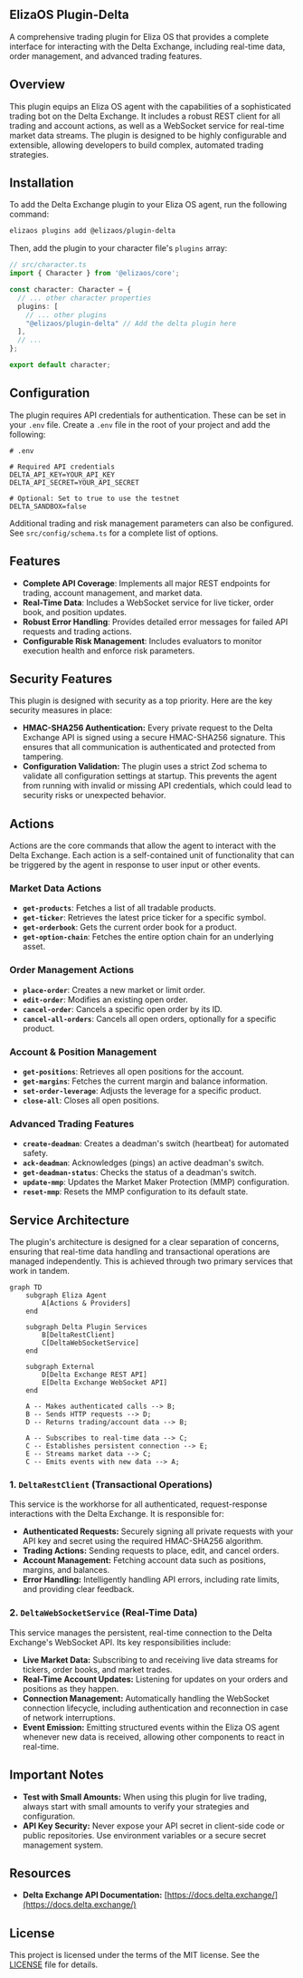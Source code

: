 ## ElizaOS Plugin-Delta

A comprehensive trading plugin for Eliza OS that provides a complete interface for interacting with the Delta Exchange, including real-time data, order management, and advanced trading features.

## Overview

This plugin equips an Eliza OS agent with the capabilities of a sophisticated trading bot on the Delta Exchange. It includes a robust REST client for all trading and account actions, as well as a WebSocket service for real-time market data streams. The plugin is designed to be highly configurable and extensible, allowing developers to build complex, automated trading strategies.

## Installation

To add the Delta Exchange plugin to your Eliza OS agent, run the following command:

```bash
elizaos plugins add @elizaos/plugin-delta
```

Then, add the plugin to your character file's `plugins` array:

```typescript
// src/character.ts
import { Character } from '@elizaos/core';

const character: Character = {
  // ... other character properties
  plugins: [
    // ... other plugins
    "@elizaos/plugin-delta" // Add the delta plugin here
  ],
  // ...
};

export default character;
```

## Configuration

The plugin requires API credentials for authentication. These can be set in your `.env` file. Create a `.env` file in the root of your project and add the following:

```
# .env

# Required API credentials
DELTA_API_KEY=YOUR_API_KEY
DELTA_API_SECRET=YOUR_API_SECRET

# Optional: Set to true to use the testnet
DELTA_SANDBOX=false
```

Additional trading and risk management parameters can also be configured. See `src/config/schema.ts` for a complete list of options.

## Features

-   **Complete API Coverage**: Implements all major REST endpoints for trading, account management, and market data.
-   **Real-Time Data**: Includes a WebSocket service for live ticker, order book, and position updates.
-   **Robust Error Handling**: Provides detailed error messages for failed API requests and trading actions.
-   **Configurable Risk Management**: Includes evaluators to monitor execution health and enforce risk parameters.

## Security Features

This plugin is designed with security as a top priority. Here are the key security measures in place:

-   **HMAC-SHA256 Authentication:** Every private request to the Delta Exchange API is signed using a secure HMAC-SHA256 signature. This ensures that all communication is authenticated and protected from tampering.
-   **Configuration Validation:** The plugin uses a strict Zod schema to validate all configuration settings at startup. This prevents the agent from running with invalid or missing API credentials, which could lead to security risks or unexpected behavior.

## Actions

Actions are the core commands that allow the agent to interact with the Delta Exchange. Each action is a self-contained unit of functionality that can be triggered by the agent in response to user input or other events.

### Market Data Actions
-   **`get-products`**: Fetches a list of all tradable products.
-   **`get-ticker`**: Retrieves the latest price ticker for a specific symbol.
-   **`get-orderbook`**: Gets the current order book for a product.
-   **`get-option-chain`**: Fetches the entire option chain for an underlying asset.

### Order Management Actions
-   **`place-order`**: Creates a new market or limit order.
-   **`edit-order`**: Modifies an existing open order.
-   **`cancel-order`**: Cancels a specific open order by its ID.
-   **`cancel-all-orders`**: Cancels all open orders, optionally for a specific product.

### Account & Position Management
-   **`get-positions`**: Retrieves all open positions for the account.
-   **`get-margins`**: Fetches the current margin and balance information.
-   **`set-order-leverage`**: Adjusts the leverage for a specific product.
-   **`close-all`**: Closes all open positions.

### Advanced Trading Features
-   **`create-deadman`**: Creates a deadman's switch (heartbeat) for automated safety.
-   **`ack-deadman`**: Acknowledges (pings) an active deadman's switch.
-   **`get-deadman-status`**: Checks the status of a deadman's switch.
-   **`update-mmp`**: Updates the Market Maker Protection (MMP) configuration.
-   **`reset-mmp`**: Resets the MMP configuration to its default state.

## Service Architecture

The plugin's architecture is designed for a clear separation of concerns, ensuring that real-time data handling and transactional operations are managed independently. This is achieved through two primary services that work in tandem.

```mermaid
graph TD
    subgraph Eliza Agent
        A[Actions & Providers]
    end

    subgraph Delta Plugin Services
        B[DeltaRestClient]
        C[DeltaWebSocketService]
    end

    subgraph External
        D[Delta Exchange REST API]
        E[Delta Exchange WebSocket API]
    end

    A -- Makes authenticated calls --> B;
    B -- Sends HTTP requests --> D;
    D -- Returns trading/account data --> B;

    A -- Subscribes to real-time data --> C;
    C -- Establishes persistent connection --> E;
    E -- Streams market data --> C;
    C -- Emits events with new data --> A;
```

### 1. `DeltaRestClient` (Transactional Operations)

This service is the workhorse for all authenticated, request-response interactions with the Delta Exchange. It is responsible for:

-   **Authenticated Requests:** Securely signing all private requests with your API key and secret using the required HMAC-SHA256 algorithm.
-   **Trading Actions:** Sending requests to place, edit, and cancel orders.
-   **Account Management:** Fetching account data such as positions, margins, and balances.
-   **Error Handling:** Intelligently handling API errors, including rate limits, and providing clear feedback.

### 2. `DeltaWebSocketService` (Real-Time Data)

This service manages the persistent, real-time connection to the Delta Exchange's WebSocket API. Its key responsibilities include:

-   **Live Market Data:** Subscribing to and receiving live data streams for tickers, order books, and market trades.
-   **Real-Time Account Updates:** Listening for updates on your orders and positions as they happen.
-   **Connection Management:** Automatically handling the WebSocket connection lifecycle, including authentication and reconnection in case of network interruptions.
-   **Event Emission:** Emitting structured events within the Eliza OS agent whenever new data is received, allowing other components to react in real-time.

## Important Notes

- **Test with Small Amounts:** When using this plugin for live trading, always start with small amounts to verify your strategies and configuration.
- **API Key Security:** Never expose your API secret in client-side code or public repositories. Use environment variables or a secure secret management system.

## Resources

- **Delta Exchange API Documentation:** [https://docs.delta.exchange/](https://docs.delta.exchange/)

## License

This project is licensed under the terms of the MIT license. See the [LICENSE](LICENSE) file for details.
